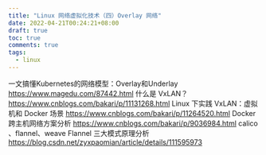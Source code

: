 ```yaml
---
title: "Linux 网络虚拟化技术（四）Overlay 网络"
date: 2022-04-21T00:24:21+08:00
draft: true
toc: true
comments: true
tags:
  - linux
---
```


一文搞懂Kubernetes的网络模型：Overlay和Underlay https://www.magedu.com/87442.html
什么是 VxLAN？  https://www.cnblogs.com/bakari/p/11131268.html
Linux 下实践 VxLAN：虚拟机和 Docker 场景 https://www.cnblogs.com/bakari/p/11264520.html
Docker 跨主机网络方案分析 https://www.cnblogs.com/bakari/p/9036984.html
calico 、flannel、weave
Flannel 三大模式原理分析 https://blog.csdn.net/zyxpaomian/article/details/111595973
